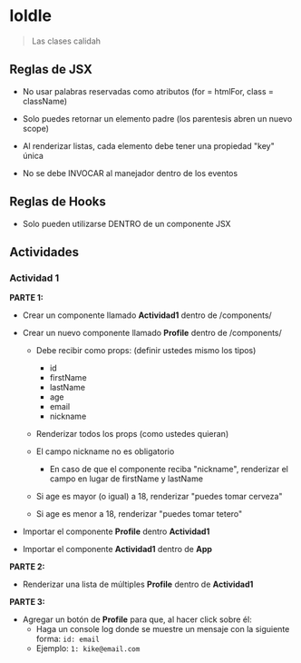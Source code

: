 # loldle
> Las clases calidah

## Reglas de JSX
- No usar palabras reservadas como atributos (for = htmlFor, class = className)

- Solo puedes retornar un elemento padre (los parentesis abren un nuevo scope)

- Al renderizar listas, cada elemento debe tener una propiedad "key" única

- No se debe INVOCAR al manejador dentro de los eventos

## Reglas de Hooks
- Solo pueden utilizarse DENTRO de un componente JSX

## Actividades

### Actividad 1

**PARTE 1:**

- Crear un componente llamado **Actividad1** dentro de /components/

- Crear un nuevo componente llamado **Profile** dentro de /components/
  - Debe recibir como props: (definir ustedes mismo los tipos)
    - id
    - firstName
    - lastName
    - age
    - email
    - nickname

  - Renderizar todos los props (como ustedes quieran)

  - El campo nickname no es obligatorio
    - En caso de que el componente reciba "nickname", renderizar el campo en lugar de firstName y lastName

  - Si age es mayor (o igual) a 18, renderizar "puedes tomar cerveza"

  - Si age es menor a 18, renderizar "puedes tomar tetero"

- Importar el componente **Profile** dentro **Actividad1**

- Importar el componente **Actividad1** dentro de **App**

**PARTE 2:**

- Renderizar una lista de múltiples **Profile** dentro de **Actividad1**

**PARTE 3:**

- Agregar un botón de **Profile** para que, al hacer click sobre él:
  - Haga un console log donde se muestre un mensaje con la siguiente forma: `id: email`
  - Ejemplo: `1: kike@email.com`
